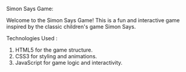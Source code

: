 Simon Says Game:

Welcome to the Simon Says Game! This is a fun and interactive game inspired by the classic children's game Simon Says. 

Technologies Used :
1. HTML5 for the game structure.
2. CSS3 for styling and animations.
3. JavaScript for game logic and interactivity.
